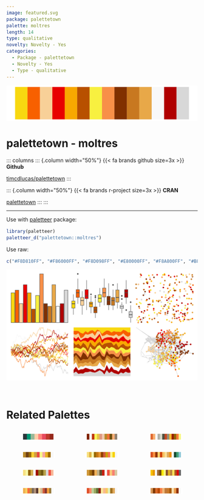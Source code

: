 ```yaml
---
image: featured.svg
package: palettetown
palette: moltres
length: 14
type: qualitative
novelty: Novelty - Yes
categories:
  - Package - palettetown
  - Novelty - Yes
  - Type - qualitative
---
```


![](featured.svg)

# palettetown - moltres 

::: columns
::: {.column width="50%"}
{{< fa brands github size=3x >}}
**Github**

[timcdlucas/palettetown](https://github.com/timcdlucas/palettetown)
:::

::: {.column width="50%"}
{{< fa brands r-project size=3x >}}
**CRAN**

[palettetown](https://CRAN.R-project.org/package=palettetown)
:::
:::

<hr> 

Use with [paletteer](https://emilhvitfeldt.github.io/paletteer/) package:

```r
library(paletteer)
paletteer_d("palettetown::moltres")
```

Use raw:

```r
c("#F8D810FF", "#F86000FF", "#F8D098FF", "#E80000FF", "#F8A800FF", "#B85000FF", "#F8F040FF", "#F89048FF", "#803000FF", "#C87820FF", "#E8A848FF", "#F8F8F8FF", "#B00000FF", "#D8D8D8FF")
``` 

![](examples.png) 

<br>

# Related Palettes

<div class="list" style="display: grid; grid-template-columns: auto auto auto;"> <figure class="figure">
<a href="../../awtools/a_palette/"> <img src="../../awtools/a_palette/featured.svg" style="width: 100%;" class="figure-img"></a>
</figure> <figure class="figure">
<a href="../../palettetown/shuckle/"> <img src="../../palettetown/shuckle/featured.svg" style="width: 100%;" class="figure-img"></a>
</figure> <figure class="figure">
<a href="../../palettetown/slowking/"> <img src="../../palettetown/slowking/featured.svg" style="width: 100%;" class="figure-img"></a>
</figure> <figure class="figure">
<a href="../../palettetown/kabuto/"> <img src="../../palettetown/kabuto/featured.svg" style="width: 100%;" class="figure-img"></a>
</figure> <figure class="figure">
<a href="../../palettetown/meowth/"> <img src="../../palettetown/meowth/featured.svg" style="width: 100%;" class="figure-img"></a>
</figure> <figure class="figure">
<a href="../../palettetown/charmander/"> <img src="../../palettetown/charmander/featured.svg" style="width: 100%;" class="figure-img"></a>
</figure> <figure class="figure">
<a href="../../palettetown/persian/"> <img src="../../palettetown/persian/featured.svg" style="width: 100%;" class="figure-img"></a>
</figure> <figure class="figure">
<a href="../../palettetown/fearow/"> <img src="../../palettetown/fearow/featured.svg" style="width: 100%;" class="figure-img"></a>
</figure> <figure class="figure">
<a href="../../palettetown/raichu/"> <img src="../../palettetown/raichu/featured.svg" style="width: 100%;" class="figure-img"></a>
</figure> <figure class="figure">
<a href="../../palettetown/combusken/"> <img src="../../palettetown/combusken/featured.svg" style="width: 100%;" class="figure-img"></a>
</figure> <figure class="figure">
<a href="../../palettetown/slowbro/"> <img src="../../palettetown/slowbro/featured.svg" style="width: 100%;" class="figure-img"></a>
</figure> <figure class="figure">
<a href="../../palettetown/vulpix/"> <img src="../../palettetown/vulpix/featured.svg" style="width: 100%;" class="figure-img"></a>
</figure> 
</div>
